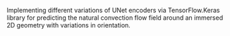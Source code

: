Implementing different variations of UNet encoders via TensorFlow.Keras library for predicting the natural convection flow field around an immersed 2D geometry with variations in orientation.
